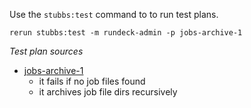 
Use the `stubbs:test` command to to run test plans.

    rerun stubbs:test -m rundeck-admin -p jobs-archive-1

*Test plan sources*

* [jobs-archive-1](tests/jobs-archive-1.html)
  * it fails if no job files found
  * it archives job file dirs recursively

